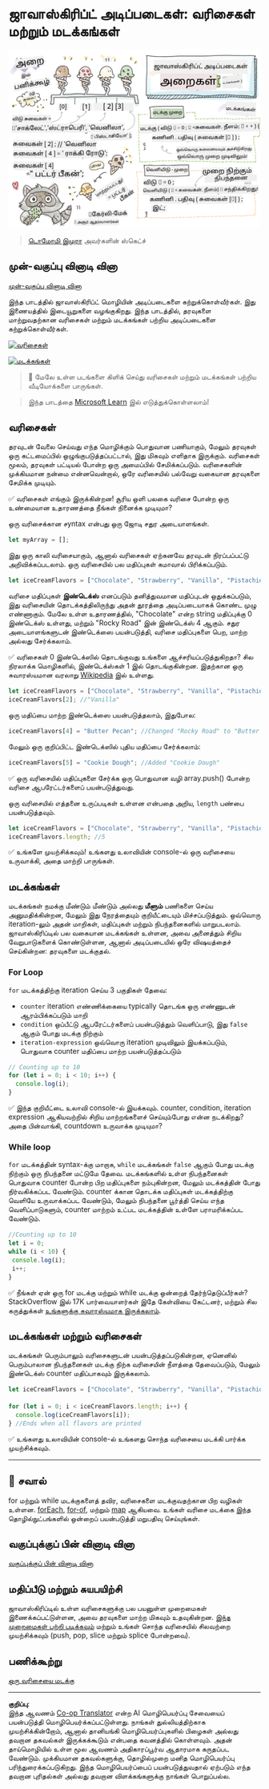 <!--
CO_OP_TRANSLATOR_METADATA:
{
  "original_hash": "9029f96b0e034839c1799f4595e4bb66",
  "translation_date": "2025-10-11T11:44:12+00:00",
  "source_file": "2-js-basics/4-arrays-loops/README.md",
  "language_code": "ta"
}
-->
# ஜாவாஸ்கிரிப்ட் அடிப்படைகள்: வரிசைகள் மற்றும் மடக்கங்கள்

![ஜாவாஸ்கிரிப்ட் அடிப்படைகள் - வரிசைகள்](../../../../translated_images/webdev101-js-arrays.439d7528b8a294558d0e4302e448d193f8ad7495cc407539cc81f1afe904b470.ta.png)
> [டொமோமி இமுரா](https://twitter.com/girlie_mac) அவர்களின் ஸ்கெட்ச்

## முன்-வகுப்பு வினாடி வினா
[முன்-வகுப்பு வினாடி வினா](https://ff-quizzes.netlify.app/web/quiz/13)

இந்த பாடத்தில் ஜாவாஸ்கிரிப்ட் மொழியின் அடிப்படைகளை கற்றுக்கொள்வீர்கள். இது இணையத்தில் இடையூறுகளை வழங்குகிறது. இந்த பாடத்தில், தரவுகளை மாற்றுவதற்கான வரிசைகள் மற்றும் மடக்கங்கள் பற்றிய அடிப்படைகளை கற்றுக்கொள்வீர்கள்.

[![வரிசைகள்](https://img.youtube.com/vi/1U4qTyq02Xw/0.jpg)](https://youtube.com/watch?v=1U4qTyq02Xw "Arrays")

[![மடக்கங்கள்](https://img.youtube.com/vi/Eeh7pxtTZ3k/0.jpg)](https://www.youtube.com/watch?v=Eeh7pxtTZ3k "Loops")

> 🎥 மேலே உள்ள படங்களை கிளிக் செய்து வரிசைகள் மற்றும் மடக்கங்கள் பற்றிய வீடியோக்களை பாருங்கள்.

> இந்த பாடத்தை [Microsoft Learn](https://docs.microsoft.com/learn/modules/web-development-101-arrays/?WT.mc_id=academic-77807-sagibbon) இல் எடுத்துக்கொள்ளலாம்!

## வரிசைகள்

தரவுடன் வேலை செய்வது எந்த மொழிக்கும் பொதுவான பணியாகும், மேலும் தரவுகள் ஒரு கட்டமைப்பில் ஒழுங்குபடுத்தப்பட்டால், இது மிகவும் எளிதாக இருக்கும். வரிசைகள் மூலம், தரவுகள் பட்டியல் போன்ற ஒரு அமைப்பில் சேமிக்கப்படும். வரிசைகளின் முக்கியமான நன்மை என்னவென்றால், ஒரே வரிசையில் பல்வேறு வகையான தரவுகளை சேமிக்க முடியும்.

✅ வரிசைகள் எங்கும் இருக்கின்றன! சூரிய ஒளி பலகை வரிசை போன்ற ஒரு உண்மையான உதாரணத்தை நீங்கள் நினைக்க முடியுமா?

ஒரு வரிசைக்கான சyntax என்பது ஒரு ஜோடி சதுர அடையாளங்கள்.

```javascript
let myArray = [];
```

இது ஒரு காலி வரிசையாகும், ஆனால் வரிசைகள் ஏற்கனவே தரவுடன் நிரப்பப்பட்டு அறிவிக்கப்படலாம். ஒரு வரிசையில் பல மதிப்புகள் கமாவால் பிரிக்கப்படும்.

```javascript
let iceCreamFlavors = ["Chocolate", "Strawberry", "Vanilla", "Pistachio", "Rocky Road"];
```

வரிசை மதிப்புகள் **இண்டெக்ஸ்** எனப்படும் தனித்துவமான மதிப்புடன் ஒதுக்கப்படும், இது வரிசையின் தொடக்கத்திலிருந்து அதன் தூரத்தை அடிப்படையாகக் கொண்ட முழு எண்ணாகும். மேலே உள்ள உதாரணத்தில், "Chocolate" என்ற string மதிப்புக்கு 0 இண்டெக்ஸ் உள்ளது, மற்றும் "Rocky Road" இன் இண்டெக்ஸ் 4 ஆகும். சதுர அடையாளங்களுடன் இண்டெக்ஸை பயன்படுத்தி, வரிசை மதிப்புகளை பெற, மாற்ற அல்லது சேர்க்கலாம்.

✅ வரிசைகள் 0 இண்டெக்ஸில் தொடங்குவது உங்களை ஆச்சரியப்படுத்துகிறதா? சில நிரலாக்க மொழிகளில், இண்டெக்ஸ்கள் 1 இல் தொடங்குகின்றன. இதற்கான ஒரு சுவாரஸ்யமான வரலாறு [Wikipedia](https://en.wikipedia.org/wiki/Zero-based_numbering) இல் உள்ளது.

```javascript
let iceCreamFlavors = ["Chocolate", "Strawberry", "Vanilla", "Pistachio", "Rocky Road"];
iceCreamFlavors[2]; //"Vanilla"
```

ஒரு மதிப்பை மாற்ற இண்டெக்ஸை பயன்படுத்தலாம், இதுபோல:

```javascript
iceCreamFlavors[4] = "Butter Pecan"; //Changed "Rocky Road" to "Butter Pecan"
```

மேலும் ஒரு குறிப்பிட்ட இண்டெக்ஸில் புதிய மதிப்பை சேர்க்கலாம்:

```javascript
iceCreamFlavors[5] = "Cookie Dough"; //Added "Cookie Dough"
```

✅ ஒரு வரிசையில் மதிப்புகளை சேர்க்க ஒரு பொதுவான வழி array.push() போன்ற வரிசை ஆபரேட்டர்களைப் பயன்படுத்துவது.

ஒரு வரிசையில் எத்தனை உருப்படிகள் உள்ளன என்பதை அறிய, `length` பண்பை பயன்படுத்தவும்.

```javascript
let iceCreamFlavors = ["Chocolate", "Strawberry", "Vanilla", "Pistachio", "Rocky Road"];
iceCreamFlavors.length; //5
```

✅ உங்களே முயற்சிக்கவும்! உங்களது உலாவியின் console-ல் ஒரு வரிசையை உருவாக்கி, அதை மாற்றி பாருங்கள்.

## மடக்கங்கள்

மடக்கங்கள் நமக்கு மீண்டும் மீண்டும் அல்லது **மீளும்** பணிகளை செய்ய அனுமதிக்கின்றன, மேலும் இது நேரத்தையும் குறியீட்டையும் மிச்சப்படுத்தும். ஒவ்வொரு iteration-லும் அதன் மாறிகள், மதிப்புகள் மற்றும் நிபந்தனைகளில் மாறுபடலாம். ஜாவாஸ்கிரிப்டில் பல வகையான மடக்கங்கள் உள்ளன, அவை அனைத்தும் சிறிய வேறுபாடுகளைக் கொண்டுள்ளன, ஆனால் அடிப்படையில் ஒரே விஷயத்தைச் செய்கின்றன: தரவுகளை மடக்குதல்.

### For Loop

`for` மடக்கத்திற்கு iteration செய்ய 3 பகுதிகள் தேவை:
- `counter` iteration எண்ணிக்கையை typically தொடங்க ஒரு எண்ணுடன் ஆரம்பிக்கப்படும் மாறி
- `condition` ஒப்பீட்டு ஆபரேட்டர்களைப் பயன்படுத்தும் வெளிப்பாடு, இது `false` ஆகும் போது மடக்கு நிற்கும்
- `iteration-expression` ஒவ்வொரு iteration முடிவிலும் இயக்கப்படும், பொதுவாக counter மதிப்பை மாற்ற பயன்படுத்தப்படும்
  
```javascript
// Counting up to 10
for (let i = 0; i < 10; i++) {
  console.log(i);
}
```

✅ இந்த குறியீட்டை உலாவி console-ல் இயக்கவும். counter, condition, iteration expression ஆகியவற்றில் சிறிய மாற்றங்களைச் செய்யும்போது என்ன நடக்கிறது? அதை பின்வாங்கி, countdown உருவாக்க முடியுமா?

### While loop

`for` மடக்கத்தின் syntax-க்கு மாறாக, `while` மடக்கங்கள் `false` ஆகும் போது மடக்கு நிற்கும் ஒரு நிபந்தனை மட்டுமே தேவை. மடக்கங்களில் உள்ள நிபந்தனைகள் பொதுவாக counter போன்ற பிற மதிப்புகளை நம்புகின்றன, மேலும் மடக்கத்தின் போது நிர்வகிக்கப்பட வேண்டும். counter க்கான தொடக்க மதிப்புகள் மடக்கத்திற்கு வெளியே உருவாக்கப்பட வேண்டும், மேலும் நிபந்தனை பூர்த்தி செய்ய எந்த வெளிப்பாடுகளும், counter மாற்றம் உட்பட மடக்கத்தின் உள்ளே பராமரிக்கப்பட வேண்டும்.

```javascript
//Counting up to 10
let i = 0;
while (i < 10) {
 console.log(i);
 i++;
}
```

✅ நீங்கள் ஏன் ஒரு for மடக்கு மற்றும் while மடக்கு ஒன்றைத் தேர்ந்தெடுப்பீர்கள்? StackOverflow இல் 17K பார்வையாளர்கள் இதே கேள்வியை கேட்டனர், மற்றும் சில கருத்துக்கள் [உங்களுக்கு சுவாரஸ்யமாக இருக்கலாம்](https://stackoverflow.com/questions/39969145/while-loops-vs-for-loops-in-javascript).

## மடக்கங்கள் மற்றும் வரிசைகள்

மடக்கங்கள் பெரும்பாலும் வரிசைகளுடன் பயன்படுத்தப்படுகின்றன, ஏனெனில் பெரும்பாலான நிபந்தனைகள் மடக்கு நிற்க வரிசையின் நீளத்தை தேவைப்படும், மேலும் இண்டெக்ஸ் counter மதிப்பாகவும் இருக்கலாம்.

```javascript
let iceCreamFlavors = ["Chocolate", "Strawberry", "Vanilla", "Pistachio", "Rocky Road"];

for (let i = 0; i < iceCreamFlavors.length; i++) {
  console.log(iceCreamFlavors[i]);
} //Ends when all flavors are printed
```

✅ உங்களது உலாவியின் console-ல் உங்களது சொந்த வரிசையை மடக்கி பார்க்க முயற்சிக்கவும்.

---

## 🚀 சவால்

for மற்றும் while மடக்குகளைத் தவிர, வரிசைகளை மடக்குவதற்கான பிற வழிகள் உள்ளன. [forEach](https://developer.mozilla.org/docs/Web/JavaScript/Reference/Global_Objects/Array/forEach), [for-of](https://developer.mozilla.org/docs/Web/JavaScript/Reference/Statements/for...of), மற்றும் [map](https://developer.mozilla.org/docs/Web/JavaScript/Reference/Global_Objects/Array/map) ஆகியவை. உங்கள் வரிசை மடக்கை இந்த தொழில்நுட்பங்களில் ஒன்றைப் பயன்படுத்தி மறுபதிவு செய்யுங்கள்.

## வகுப்புக்குப் பின் வினாடி வினா
[வகுப்புக்குப் பின் வினாடி வினா](https://ff-quizzes.netlify.app/web/quiz/14)

## மதிப்பீடு மற்றும் சுயபயிற்சி

ஜாவாஸ்கிரிப்டில் உள்ள வரிசைகளுக்கு பல பயனுள்ள முறைமைகள் இணைக்கப்பட்டுள்ளன, அவை தரவுகளை மாற்ற மிகவும் உதவுகின்றன. [இந்த முறைமைகள் பற்றி படிக்கவும்](https://developer.mozilla.org/docs/Web/JavaScript/Reference/Global_Objects/Array) மற்றும் உங்கள் சொந்த வரிசையில் சிலவற்றை முயற்சிக்கவும் (push, pop, slice மற்றும் splice போன்றவை).

## பணிக்கூற்று

[ஒரு வரிசையை மடக்கு](assignment.md)

---

**குறிப்பு**:  
இந்த ஆவணம் [Co-op Translator](https://github.com/Azure/co-op-translator) என்ற AI மொழிபெயர்ப்பு சேவையைப் பயன்படுத்தி மொழிபெயர்க்கப்பட்டுள்ளது. நாங்கள் துல்லியத்திற்காக முயற்சிக்கின்றோம், ஆனால் தானியங்கி மொழிபெயர்ப்புகளில் பிழைகள் அல்லது தவறான தகவல்கள் இருக்கக்கூடும் என்பதை கவனத்தில் கொள்ளவும். அதன் தாய்மொழியில் உள்ள மூல ஆவணம் அதிகாரப்பூர்வ ஆதாரமாக கருதப்பட வேண்டும். முக்கியமான தகவல்களுக்கு, தொழில்முறை மனித மொழிபெயர்ப்பு பரிந்துரைக்கப்படுகிறது. இந்த மொழிபெயர்ப்பைப் பயன்படுத்துவதால் ஏற்படும் எந்த தவறான புரிதல்கள் அல்லது தவறான விளக்கங்களுக்கு நாங்கள் பொறுப்பல்ல.